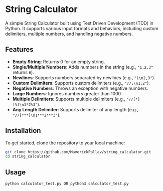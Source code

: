 # String Calculator

A simple String Calculator built using Test Driven Development (TDD) in Python. It supports various input formats and behaviors, including custom delimiters, multiple numbers, and handling negative numbers.

## Features

- **Empty String**: Returns 0 for an empty string.
- **Single/Multiple Numbers**: Adds numbers in the string (e.g., `"1,2,3"` returns `6`).
- **Newlines**: Supports numbers separated by newlines (e.g., `"1\n2,3"`).
- **Custom Delimiters**: Supports custom delimiters (e.g., `"//;\n1;2"`).
- **Negative Numbers**: Throws an exception with negative numbers.
- **Large Numbers**: Ignores numbers greater than 1000.
- **Multiple Delimiters**: Supports multiple delimiters (e.g., `"//[*][%]\n1*2%3"`).
- **Any Length Delimiter**: Supports delimiter of any length (e.g., `"//[***]\n1***2***3"`).

## Installation

To get started, clone the repository to your local machine:

```bash
git clone https://github.com/MaverickPallav/string_calculator.git
cd string_calculator
```

## Usage

```bash
python calculator_test.py OR python3 calculator_test.py
```
